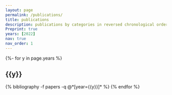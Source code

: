 ```yaml
---
layout: page
permalink: /publications/
title: publications
description: publications by categories in reversed chronological order. generated by jekyll-scholar.
Preprint: true
years: [2022]
nav: true
nav_order: 1
---
```

<!-- _pages/publications.md -->
<div class="publications">

{%- for y in page.years %}
  <h2 class="year">{{y}}</h2>
  {% bibliography -f papers -q @*[year={{y}}]* %}
{% endfor %}

</div>
